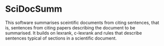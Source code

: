 SciDocSumm
==========

This software summarises sceintific documents from citing sentences, that is, sentences from citing papers describing the document to be summarised. It builds on lexrank, c-lexrank and rules that describe sentences typical of sections in a scientific document.
